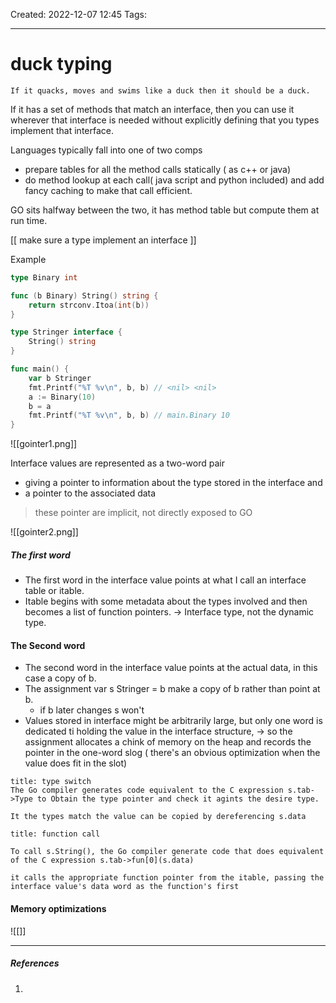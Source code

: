 Created: 2022-12-07 12:45
Tags: 
____

# duck typing 

```ad-quote
If it quacks, moves and swims like a duck then it should be a duck.
```

If it has a set of methods that match an interface, then you can use it wherever that interface is needed without explicitly defining that you types implement that interface.


Languages typically fall into one of two comps 
* prepare tables for all the method calls statically ( as c++ or java)
* do method lookup at each call( java script and python included) and add fancy caching to make that call efficient.

GO sits halfway between the two, it has method table but compute them at run time.

[[ make sure a type implement an interface ]]

Example 
```go 
type Binary int

func (b Binary) String() string {
	return strconv.Itoa(int(b))
}

type Stringer interface {
	String() string
}

func main() {
	var b Stringer
	fmt.Printf("%T %v\n", b, b) // <nil> <nil>
	a := Binary(10)
	b = a
	fmt.Printf("%T %v\n", b, b) // main.Binary 10
}

```

![[gointer1.png]]


Interface values are represented as a two-word pair 
*  giving a pointer to information about the type stored in the interface and 
* a pointer to the associated data

> these pointer are implicit, not directly exposed to GO


![[gointer2.png]]

##### The first word 
* The first word in the interface value points at what I call an interface table or itable.
* Itable begins with some metadata about the types involved and then becomes a list of function pointers.
	-> Interface type, not the dynamic type.


#### The Second word 
* The second word in the interface value points at the actual data, in this case a copy of b. 
* The assignment var s Stringer = b make a copy of b rather than point at b.
	* if b later changes s won't
* Values stored in interface might be arbitrarily large, but only one word is dedicated ti holding the value in the interface  structure, -> so the assignment allocates a chink of memory on the heap and records the pointer in the one-word slog ( there's an obvious optimization when the value does fit in the slot)

```ad-note 
title: type switch
The Go compiler generates code equivalent to the C expression s.tab->Type to Obtain the type pointer and check it agints the desire type.

It the types match the value can be copied by dereferencing s.data
```

```ad-note 
title: function call

To call s.String(), the Go compiler generate code that does equivalent of the C expression s.tab->fun[0](s.data)

it calls the appropriate function pointer from the itable, passing the interface value's data word as the function's first
```


#### Memory optimizations

![[]]

_____
##### References
1.

